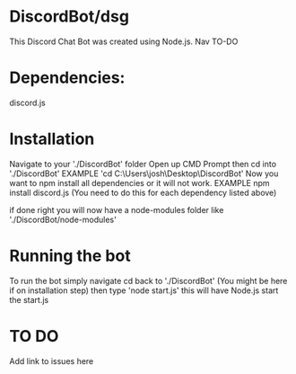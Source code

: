 # DiscordBot/dsg
This Discord Chat Bot was created using Node.js.
Nav TO-DO

# Dependencies: 
discord.js

# Installation
Navigate to your './DiscordBot' folder
Open up CMD Prompt then cd into './DiscordBot'
EXAMPLE 'cd C:\Users\josh\Desktop\DiscordBot'
Now you want to npm install all dependencies or it will not work.
EXAMPLE npm install discord.js
(You need to do this for each dependency listed above)

if done right you will now have a node-modules folder like './DiscordBot/node-modules'

# Running the bot
To run the bot simply navigate cd back to './DiscordBot' (You might be here if on installation step)
then type 'node start.js' this will have Node.js start the start.js

# TO DO
Add link to issues here

